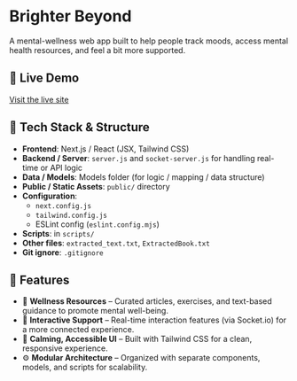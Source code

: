 # Brighter Beyond  

A mental-wellness web app built to help people track moods, access mental health resources, and feel a bit more supported.

## 📌 Live Demo  
[Visit the live site](https://brighter-beyond.vercel.app)  

## 🧱 Tech Stack & Structure  

- **Frontend**: Next.js / React (JSX, Tailwind CSS)  
- **Backend / Server**: `server.js` and `socket-server.js` for handling real-time or API logic  
- **Data / Models**: Models folder (for logic / mapping / data structure)  
- **Public / Static Assets**: `public/` directory  
- **Configuration**:  
  - `next.config.js`  
  - `tailwind.config.js`  
  - ESLint config (`eslint.config.mjs`)  
- **Scripts**: in `scripts/`  
- **Other files**: `extracted_text.txt`, `ExtractedBook.txt`  
- **Git ignore**: `.gitignore`

  
## 🌟 Features

- 🧘 **Wellness Resources** – Curated articles, exercises, and text-based guidance to promote mental well-being.  
- 💬 **Interactive Support** – Real-time interaction features (via Socket.io) for a more connected experience.    
- 🎨 **Calming, Accessible UI** – Built with Tailwind CSS for a clean, responsive experience.  
- ⚙️ **Modular Architecture** – Organized with separate components, models, and scripts for scalability.  
